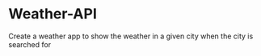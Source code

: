 # Weather-API
Create a weather app to show the weather in a given city when the city is searched for